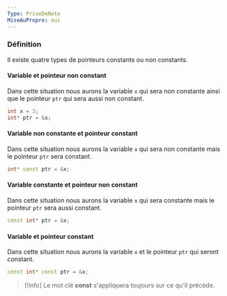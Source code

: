 ```yaml
---
Type: PriseDeNote
MiseAuPropre: oui
---
```


### Définition
Il existe quatre types de pointeurs constants ou non constants.

#### Variable et pointeur non constant
Dans cette situation nous aurons la variable `x` qui sera non constante ainsi que le pointeur `ptr` qui sera aussi non constant.
```cpp
int x = 3;
int* ptr = &x;
```

#### Variable non constante et pointeur constant
Dans cette situation nous aurons la variable `x` qui sera non constante mais le pointeur `ptr` sera constant.
```cpp
int* const ptr = &x;
```

#### Variable constante et pointeur non constant
Dans cette situation nous aurons la variable `x` qui sera constante mais le pointeur `ptr` sera aussi constant.
```cpp
const int* ptr = &x;
```

#### Variable et pointeur constant
Dans cette situation nous aurons la variable `x` et le pointeur `ptr` qui seront constant.
```cpp
const int* const ptr = &x;
```

>[!info]
>Le mot clé **const** s'appliquera toujours sur ce qu'il précède.